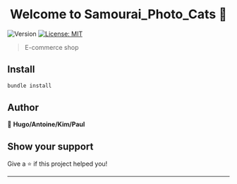 <h1 align="center">Welcome to Samourai_Photo_Cats 👋</h1>
<p>
  <img alt="Version" src="https://img.shields.io/badge/version-ruby 2.7.4 rails 5.2.6-blue.svg?cacheSeconds=2592000" />
  <a href="#" target="_blank">
    <img alt="License: MIT" src="https://img.shields.io/badge/License-MIT-yellow.svg" />
  </a>
</p>

> E-commerce shop

## Install

```sh
bundle install
```

## Author

👤 **Hugo/Antoine/Kim/Paul**


## Show your support

Give a ⭐️ if this project helped you!

***
